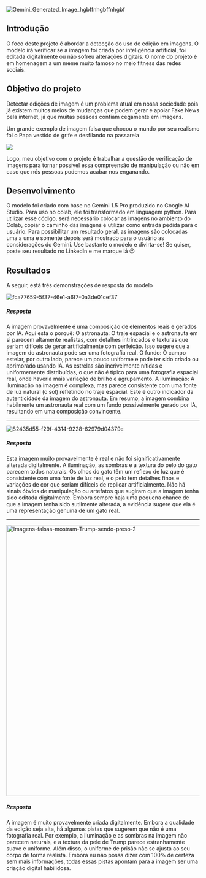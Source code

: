 ![Gemini_Generated_Image_hgbffnhgbffnhgbf](https://github.com/Giovanna-de-Oliveira/Portifolio/assets/96627214/e7422860-93d9-4daa-847b-4693f9cda79b)

## Introdução
O foco deste projeto é abordar a detecção do uso de edição em imagens. O modelo irá verificar se a imagem foi criada por inteligência artificial, foi editada digitalmente ou não sofreu alterações digitais. O nome do projeto é em homenagem a um meme muito famoso no meio fitness das redes sociais.

## Objetivo do projeto
Detectar edições de imagem é um problema atual em nossa sociedade pois já existem muitos meios de mudanças que podem gerar e apoiar Fake News pela internet, já que muitas pessoas confiam cegamente em imagens.

Um grande exemplo de imagem falsa que chocou o mundo por seu realismo foi o Papa vestido de grife e desfilando na passarela

<img src="https://s2-g1.glbimg.com/P0ojg3CJaOg2pXoDDhhmoM0j1q8=/0x0:1080x777/1008x0/smart/filters:strip_icc()/i.s3.glbimg.com/v1/AUTH_59edd422c0c84a879bd37670ae4f538a/internal_photos/bs/2023/Z/h/iq9aoLSP6EApaKdyeAjQ/fsiag76wwaamyus.jpeg">

Logo, meu objetivo com o projeto é trabalhar a questão de verificação de imagens para tornar possível essa compreensão de manipulação ou não em caso que nós pessoas podemos acabar nos enganando.


## Desenvolvimento
O modelo foi criado com base no Gemini 1.5 Pro produzido no Google AI Studio. Para uso no colab, ele foi transformado em linguagem python. Para utilizar esse código, será necessário colocar as imagens no ambiento do Colab, copiar o caminho das imagens e utilizar como entrada pedida para o usuário. Para possibilitar um resultado geral, as imagens são colocadas uma a uma e somente depois será mostrado para o usuário as considerações do Gemini.
Use bastante o modelo e divirta-se! Se quiser, poste seu resultado no LinkedIn e me marque lá 😉


## Resultados

A seguir, está três demonstrações de resposta do modelo

![fca77659-5f37-46e1-a6f7-0a3de01cef37](https://github.com/Giovanna-de-Oliveira/Portifolio/assets/96627214/9d1700d6-e2da-4bc6-affe-85afcf8fe21c)  

#####  Resposta
A imagem provavelmente é uma composição de elementos reais e gerados por IA.
Aqui está o porquê:
O astronauta: O traje espacial e o astronauta em si parecem altamente realistas, com detalhes intrincados e texturas que seriam difíceis de gerar artificialmente com perfeição. Isso sugere que a imagem do astronauta pode ser uma fotografia real.
O fundo: O campo estelar, por outro lado, parece um pouco uniforme e pode ter sido criado ou aprimorado usando IA. As estrelas são incrivelmente nítidas e uniformemente distribuídas, o que não é típico para uma fotografia espacial real, onde haveria mais variação de brilho e agrupamento.
A iluminação: A iluminação na imagem é complexa, mas parece consistente com uma fonte de luz natural (o sol) refletindo no traje espacial. Este é outro indicador da autenticidade da imagem do astronauta.
Em resumo, a imagem combina habilmente um astronauta real com um fundo possivelmente gerado por IA, resultando em uma composição convincente.  

---

![82435d55-f29f-4314-9228-62979d04379e](https://github.com/Giovanna-de-Oliveira/Portifolio/assets/96627214/9345f742-0e7a-4513-89df-90ba92166379)  

#####  Resposta
Esta imagem muito provavelmente é real e não foi significativamente alterada digitalmente.
A iluminação, as sombras e a textura do pelo do gato parecem todos naturais. Os olhos do gato têm um reflexo de luz que é consistente com uma fonte de luz real, e o pelo tem detalhes finos e variações de cor que seriam difíceis de replicar artificialmente. Não há sinais óbvios de manipulação ou artefatos que sugiram que a imagem tenha sido editada digitalmente.
Embora sempre haja uma pequena chance de que a imagem tenha sido sutilmente alterada, a evidência sugere que ela é uma representação genuína de um gato real.  

---

<img width="707" alt="Imagens-falsas-mostram-Trump-sendo-preso-2" src="https://github.com/Giovanna-de-Oliveira/Portifolio/assets/96627214/b7661370-0bf8-4246-a806-929680b4a4c3">  

#####  Resposta
A imagem é muito provavelmente criada digitalmente.
Embora a qualidade da edição seja alta, há algumas pistas que sugerem que não é uma fotografia real. Por exemplo, a iluminação e as sombras na imagem não parecem naturais, e a textura da pele de Trump parece estranhamente suave e uniforme. Além disso, o uniforme de prisão não se ajusta ao seu corpo de forma realista.
Embora eu não possa dizer com 100% de certeza sem mais informações, todas essas pistas apontam para a imagem ser uma criação digital habilidosa.  

